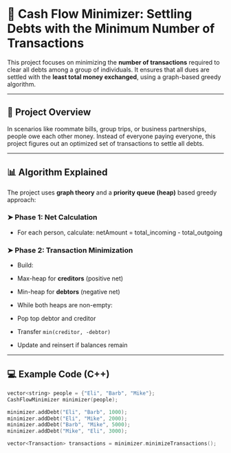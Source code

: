 # 💸 Cash Flow Minimizer: Settling Debts with the Minimum Number of Transactions

This project focuses on minimizing the **number of transactions** required to clear all debts among a group of individuals. It ensures that all dues are settled with the **least total money exchanged**, using a graph-based greedy algorithm.

---

## 🧠 Project Overview

In scenarios like roommate bills, group trips, or business partnerships, people owe each other money. Instead of everyone paying everyone, this project figures out an optimized set of transactions to settle all debts.

---

## 📊 Algorithm Explained

The project uses **graph theory** and a **priority queue (heap)** based greedy approach:

### ➤ Phase 1: Net Calculation

- For each person, calculate:
netAmount = total_incoming - total_outgoing

### ➤ Phase 2: Transaction Minimization

- Build:
- Max-heap for **creditors** (positive net)
- Min-heap for **debtors** (negative net)

- While both heaps are non-empty:
- Pop top debtor and creditor
- Transfer `min(creditor, -debtor)`
- Update and reinsert if balances remain

---

## 💻 Example Code (C++)

```cpp
vector<string> people = {"Eli", "Barb", "Mike"};
CashFlowMinimizer minimizer(people);

minimizer.addDebt("Eli", "Barb", 1000);
minimizer.addDebt("Eli", "Mike", 2000);
minimizer.addDebt("Barb", "Mike", 5000);
minimizer.addDebt("Mike", "Eli", 3000);

vector<Transaction> transactions = minimizer.minimizeTransactions();
